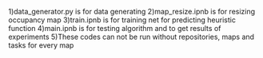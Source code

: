 1)data_generator.py is for data generating
2)map_resize.ipnb is for resizing occupancy map
3)train.ipnb is for training net for predicting heuristic function
4)main.ipnb is for testing algorithm and to get results of experiments
5)These codes can not be run without repositories, maps and tasks for every map

